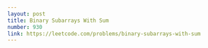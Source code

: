 ```yaml
---
layout: post
title: Binary Subarrays With Sum
number: 930
link: https://leetcode.com/problems/binary-subarrays-with-sum
---
```

